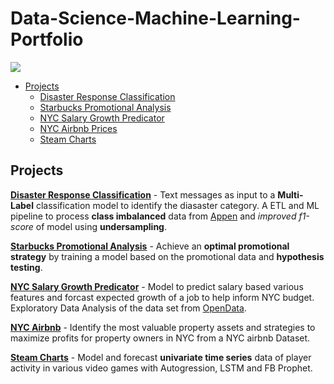# Data-Science-Machine-Learning-Portfolio

![](https://i.imgur.com/27ikdWd.png)

+ [Projects](#projects)
    + [Disaster Response Classification](https://github.com/defunSM/Data-Science-Machine-Learning-Portfolio/tree/main/Diasaster%20Response%20Classification)
    + [Starbucks Promotional Analysis](https://github.com/defunSM/Data-Science-Portfolio/tree/main/Starbucks%20Promotion%20Analysis)
    + [NYC Salary Growth Predicator](https://github.com/defunSM/NYC-Salary-Predictor)
    + [NYC Airbnb Prices](https://github.com/defunSM/Data-Science-Portfolio/tree/main/NYC%20Airbnb)
    + [Steam Charts](https://github.com/defunSM/Data-Science-Portfolio/tree/main/Steam%20Charts)

## Projects

[**Disaster Response Classification**](https://github.com/defunSM/Data-Science-Machine-Learning-Portfolio/tree/main/Diasaster%20Response%20Classification) - Text messages as input to a **Multi-Label** classification model to identify the diasaster category. A ETL and ML pipeline to process **class imbalanced** data from [Appen](https://appen.com/) and *improved f1-score* of model using **undersampling**. 

[**Starbucks Promotional Analysis**](https://github.com/defunSM/Data-Science-Portfolio/tree/main/Starbucks%20Promotion%20Analysis) - Achieve an **optimal promotional strategy** by training a model based on the promotional data and **hypothesis testing**.

[**NYC Salary Growth Predicator**](https://github.com/defunSM/NYC-Salary-Predictor) - Model to predict salary based various features and forcast expected growth of a job to help inform NYC budget. Exploratory Data Analysis of the data set from [OpenData](https://opendata.cityofnewyork.us/data/). 

[**NYC Airbnb**](https://github.com/defunSM/Data-Science-Portfolio/tree/main/NYC%20Airbnb) - Identify the most valuable property assets and strategies to maximize profits for property owners in NYC from a NYC airbnb Dataset. 

[**Steam Charts**](https://github.com/defunSM/Data-Science-Portfolio/tree/main/Steam%20Charts) - Model and forecast **univariate time series** data of player activity in various video games with Autogression, LSTM and FB Prophet.
